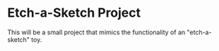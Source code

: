 # Etch-a-Sketch Project
This will be a small project that mimics the functionality of an "etch-a-sketch" toy.